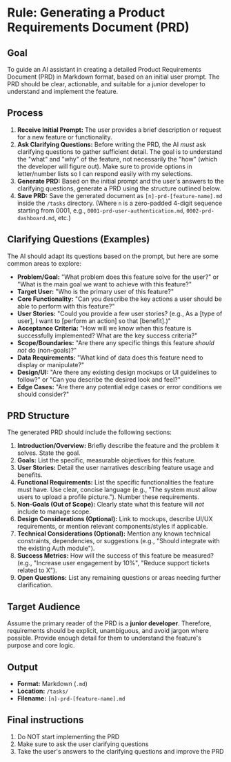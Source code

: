 # Rule: Generating a Product Requirements Document (PRD)

## Goal

To guide an AI assistant in creating a detailed Product Requirements Document
(PRD) in Markdown format, based on an initial user prompt. The PRD should be
clear, actionable, and suitable for a junior developer to understand and
implement the feature.

## Process

1.  **Receive Initial Prompt:** The user provides a brief description or request
    for a new feature or functionality.
2.  **Ask Clarifying Questions:** Before writing the PRD, the AI _must_ ask
    clarifying questions to gather sufficient detail. The goal is to understand
    the "what" and "why" of the feature, not necessarily the "how" (which the
    developer will figure out). Make sure to provide options in letter/number
    lists so I can respond easily with my selections.
3.  **Generate PRD:** Based on the initial prompt and the user's answers to the
    clarifying questions, generate a PRD using the structure outlined below.
4.  **Save PRD:** Save the generated document as `[n]-prd-[feature-name].md`
    inside the `/tasks` directory. (Where `n` is a zero-padded 4-digit sequence
    starting from 0001, e.g., `0001-prd-user-authentication.md`,
    `0002-prd-dashboard.md`, etc.)

## Clarifying Questions (Examples)

The AI should adapt its questions based on the prompt, but here are some common
areas to explore:

- **Problem/Goal:** "What problem does this feature solve for the user?" or
  "What is the main goal we want to achieve with this feature?"
- **Target User:** "Who is the primary user of this feature?"
- **Core Functionality:** "Can you describe the key actions a user should be
  able to perform with this feature?"
- **User Stories:** "Could you provide a few user stories? (e.g., As a [type of
  user], I want to [perform an action] so that [benefit].)"
- **Acceptance Criteria:** "How will we know when this feature is successfully
  implemented? What are the key success criteria?"
- **Scope/Boundaries:** "Are there any specific things this feature _should not_
  do (non-goals)?"
- **Data Requirements:** "What kind of data does this feature need to display or
  manipulate?"
- **Design/UI:** "Are there any existing design mockups or UI guidelines to
  follow?" or "Can you describe the desired look and feel?"
- **Edge Cases:** "Are there any potential edge cases or error conditions we
  should consider?"

## PRD Structure

The generated PRD should include the following sections:

1.  **Introduction/Overview:** Briefly describe the feature and the problem it
    solves. State the goal.
2.  **Goals:** List the specific, measurable objectives for this feature.
3.  **User Stories:** Detail the user narratives describing feature usage and
    benefits.
4.  **Functional Requirements:** List the specific functionalities the feature
    must have. Use clear, concise language (e.g., "The system must allow users
    to upload a profile picture."). Number these requirements.
5.  **Non-Goals (Out of Scope):** Clearly state what this feature will _not_
    include to manage scope.
6.  **Design Considerations (Optional):** Link to mockups, describe UI/UX
    requirements, or mention relevant components/styles if applicable.
7.  **Technical Considerations (Optional):** Mention any known technical
    constraints, dependencies, or suggestions (e.g., "Should integrate with the
    existing Auth module").
8.  **Success Metrics:** How will the success of this feature be measured?
    (e.g., "Increase user engagement by 10%", "Reduce support tickets related to
    X").
9.  **Open Questions:** List any remaining questions or areas needing further
    clarification.

## Target Audience

Assume the primary reader of the PRD is a **junior developer**. Therefore,
requirements should be explicit, unambiguous, and avoid jargon where possible.
Provide enough detail for them to understand the feature's purpose and core
logic.

## Output

- **Format:** Markdown (`.md`)
- **Location:** `/tasks/`
- **Filename:** `[n]-prd-[feature-name].md`

## Final instructions

1. Do NOT start implementing the PRD
2. Make sure to ask the user clarifying questions
3. Take the user's answers to the clarifying questions and improve the PRD
